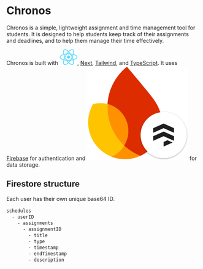 # Chronos

Chronos is a simple, lightweight assignment and time management tool for students. It is designed to help students keep track of their assignments and deadlines, and to help them manage their time effectively.

Chronos is built with ![React], [Next], [Tailwind], and [TypeScript]. It uses [Firebase] for authentication and ![Firebase-Firestore] for data storage.

## Firestore structure

Each user has their own unique base64 ID.

```
schedules
  - userID
    - assignments
      - assignmentID
        - title
        - type
        - timestamp
        - endTimestamp
        - description
```

[//]: # (Image references for the README.md)

[Firebase]: /github/images/firebase/logo.svg
[Firebase-Firestore]: /github/images/firebase/firestore.svg
[Firebase-Authentication]: /github/images/firebase/authentication.svg
[Next]: /github/images/next/logo.svg
[React]: /github/images/react/logo.svg
[Tailwind]: /github/images/tailwind/logo.svg
[TypeScript]: /github/images/typescript/logo.svg